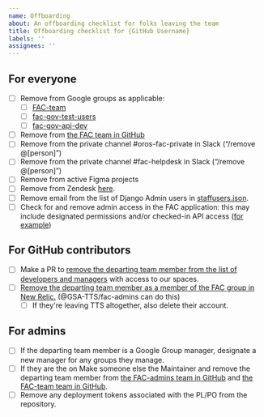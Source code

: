 ```yaml
---
name: Offboarding
about: An offboarding checklist for folks leaving the team
title: Offboarding checklist for {GitHub Username}
labels: ''
assignees: ''
---
```


## For everyone

- [ ] Remove from Google groups as applicable:
  - [ ] [FAC-team](https://groups.google.com/a/gsa.gov/g/fac-team/members) 
  - [ ] [fac-gov-test-users](https://groups.google.com/a/gsa.gov/g/fac-gov-test-users/members)
  - [ ] [fac-gov-api-dev](https://groups.google.com/a/gsa.gov/g/fac-gov-api-dev)
- [ ] Remove from [the FAC team in GitHub](https://github.com/orgs/GSA-TTS/teams/fac-team/members)
- [ ] Remove from the private channel #oros-fac-private in Slack (“/remove @[person]”)
- [ ] Remove from the private channel #fac-helpdesk in Slack (“/remove @[person]”)
- [ ] Remove from active Figma projects
- [ ] Remove from Zendesk [here](https://fac-gov.zendesk.com/admin/people/team/members).
- [ ] Remove email from the list of Django Admin users in [staffusers.json](https://github.com/GSA-TTS/FAC/blob/main/backend/config/staffusers.json).
- [ ] Check for and remove admin access in the FAC application: this may include designated permissions and/or checked-in API  access ([for example](https://github.com/GSA-TTS/FAC/blob/fb0e7bdf1cb1807291e6b6eef068e97b4574078c/backend/support/api/admin_api_v1_1_0/create_access_tables.sql#L21))

## For GitHub contributors
- [ ] Make a PR to [remove the departing team member from the list of developers and managers](https://github.com/GSA-TTS/FAC/tree/main/terraform/meta/config.tf) with access to our spaces.
- [ ] [Remove the departing team member as a member of the FAC group in New Relic.](https://one.newrelic.com/admin-portal/organizations/users-list) (@GSA-TTS/fac-admins can do this)
    - [ ] If they're leaving TTS altogether, also delete their account. 

## For admins
- [ ] If the departing team member is a Google Group manager, designate a new manager for any groups they manage.
- [ ] If they are the on Make someone else the Maintainer and remove the departing team member from [the FAC-admins team in GitHub](https://github.com/orgs/GSA-TTS/teams/fac-admins/members) and [the FAC-team team in GitHub](https://github.com/orgs/GSA-TTS/teams/fac-team/members).
- [ ] Remove any deployment tokens associated with the PL/PO from the repository.

